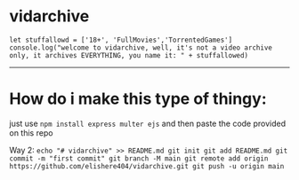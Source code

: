# vidarchive
`let stuffallowd = ['18+', 'FullMovies','TorrentedGames']`
`console.log("welcome to vidarchive, well, it's not a video archive only, it archives EVERYTHING, you name it: " + stuffallowed)`

____________________________________________________________________________________________________________________________________________________________________________________________________________________________________________________________________________________________________________________________________________________________________________

# How do i make this type of thingy:

just use 
`npm install express multer ejs`
and then paste the code provided on this repo


Way 2:
`echo "# vidarchive" >> README.md
  git init
  git add README.md
  git commit -m "first commit"
  git branch -M main
  git remote add origin https://github.com/elishere404/vidarchive.git
  git push -u origin main`
